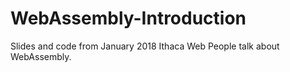 # WebAssembly-Introduction
Slides and code from January 2018 Ithaca Web People talk about WebAssembly.
